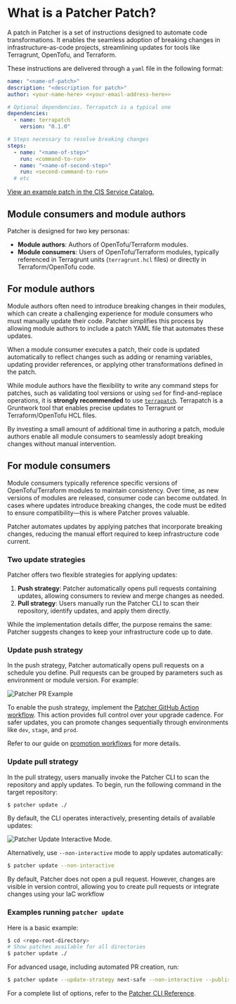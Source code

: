 # What is a Patcher Patch?

A patch in Patcher is a set of instructions designed to automate code transformations. It enables the seamless adoption of breaking changes in infrastructure-as-code projects, streamlining updates for tools like Terragrunt, OpenTofu, and Terraform.

These instructions are delivered through a `yaml` file in the following format:

```yaml title=".patcher/patches/v1.0.0/my-patch/patch.yaml"
name: "<name-of-patch>"
description: "<description for patch>"
author: <your-name-here> <<your-email-address-here>>

# Optional dependencies. Terrapatch is a typical one
dependencies:
  - name: terrapatch
    version: "0.1.0"

# Steps necessary to resolve breaking changes
steps:
  - name: "<name-of-step>"
    run: <command-to-run>
  - name: "<name-of-second-step>"
    run: <second-command-to-run>
  # etc
```
[View an example patch in the CIS Service Catalog.](https://github.com/gruntwork-io/terraform-aws-service-catalog/blob/c3d5ede211fc3230a7d493ceea43622b337ee88a/.patcher/patches/v0.96.4/switch-to-cis-rds-module/patch.yaml)

## Module consumers and module authors

Patcher is designed for two key personas:

- **Module authors**: Authors of OpenTofu/Terraform modules.
- **Module consumers**: Users of OpenTofu/Terraform modules, typically referenced in Terragrunt units (`terragrunt.hcl` files) or directly in Terraform/OpenTofu code.

## For module authors

Module authors often need to introduce breaking changes in their modules, which can create a challenging experience for module consumers who must manually update their code. Patcher simplifies this process by allowing module authors to include a patch YAML file that automates these updates.

When a module consumer executes a patch, their code is updated automatically to reflect changes such as adding or renaming variables, updating provider references, or applying other transformations defined in the patch. 

While module authors have the flexibility to write any command steps for patches, such as validating tool versions or using `sed` for find-and-replace operations, it is **strongly recommended** to use [`terrapatch`](https://github.com/gruntwork-io/terrapatch). Terrapatch is a Gruntwork tool that enables precise updates to Terragrunt or Terraform/OpenTofu HCL files.

By investing a small amount of additional time in authoring a patch, module authors enable all module consumers to seamlessly adopt breaking changes without manual intervention.

## For module consumers

Module consumers typically reference specific versions of OpenTofu/Terraform modules to maintain consistency. Over time, as new versions of modules are released, consumer code can become outdated. In cases where updates introduce breaking changes, the code must be edited to ensure compatibility—this is where Patcher proves valuable.

Patcher automates updates by applying patches that incorporate breaking changes, reducing the manual effort required to keep infrastructure code current.

### Two update strategies

Patcher offers two flexible strategies for applying updates:

1. **Push strategy**: Patcher automatically opens pull requests containing updates, allowing consumers to review and merge changes as needed.
2. **Pull strategy**: Users manually run the Patcher CLI to scan their repository, identify updates, and apply them directly.

While the implementation details differ, the purpose remains the same: Patcher suggests changes to keep your infrastructure code up to date.

### Update push strategy

In the push strategy, Patcher automatically opens pull requests on a schedule you define. Pull requests can be grouped by parameters such as environment or module version. For example:

![Patcher PR Example](/img/patcher/pr-example.png)

To enable the push strategy, implement the [Patcher GitHub Action workflow](https://github.com/gruntwork-io/patcher-action). This action provides full control over your upgrade cadence. For safer updates, you can promote changes sequentially through environments like `dev`, `stage`, and `prod`. 

Refer to our guide on [promotion workflows](/2.0/docs/patcher/guides/promotion-workflows) for more details.

### Update pull strategy

In the pull strategy, users manually invoke the Patcher CLI to scan the repository and apply updates.
To begin, run the following command in the target repository:

```bash
$ patcher update ./
```

By default, the CLI operates interactively, presenting details of available updates:

![Patcher Update Interactive Mode](/img/patcher/interactive-update.png).

Alternatively, use `--non-interactive` mode to apply updates automatically:

```bash
$ patcher update --non-interactive
```
By default, Patcher does not open a pull request. However, changes are visible in version control, allowing you to create pull requests or integrate changes using your IaC workflow

### Examples running `patcher update`
Here is a basic example:

```bash
$ cd <repo-root-directory>
# Show patches available for all directories
$ patcher update ./
```
For advanced usage, including automated PR creation, run:
```bash
$ patcher update --update-strategy next-safe --non-interactive --publish --pr-branch grunty/update-via-patcher --pr-title "[Patcher] Update All Dependencies to Next Safe"
```
For a complete list of options, refer to the [Patcher CLI Reference](/2.0/reference/patcher/index.md#update).
